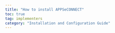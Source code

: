 ```yaml
---
title: "How to install APPSeCONNECT"
toc: true
tag: implementers
category: "Installation and Configuration Guide"
---
```


